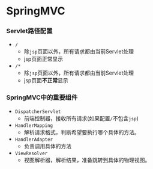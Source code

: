 # SpringMVC



### Servlet路径配置

- `/`
  - 除`jsp`页面以外，所有请求都由当前Servlet处理
  - jsp页面正常显示
- `/*`
  - 除`jsp`页面以外，所有请求都由当前Servlet处理
  - jsp页面**不正常**显示





### SpringMVC中的重要组件

- `DispatcherServlet`
  - 前端控制器，接收所有请求(如果配置`/`不包含`jsp`)
- `HandlerMapping`
  - 解析请求格式，判断希望要执行哪个具体的方法。
- `HandlerAdapter`
  - 负责调用具体的方法
- `ViewResolver`
  - 视图解析器，解析结果，准备跳转到具体的物理视图。



